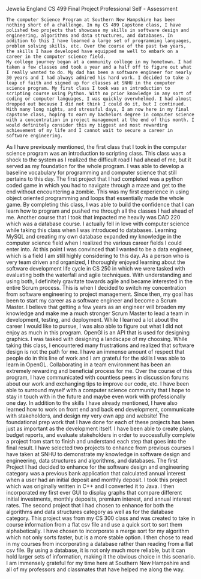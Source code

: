 Jewelia England
CS 499 Final Project Professional Self - Assessment 

	The computer Science Program at Southern New Hampshire has been nothing short of a challenge. In my CS 499 Capstone class, I have polished two projects that showcase my skills in software design and engineering, algorithms and data structures, and databases. In addition to this I have learned a large set of programming languages, problem solving skills, etc. Over the course of the past two years, the skills I have developed have equipped me well to embark on a career in the computer science field. 
	My college journey began at a community college in my hometown. I had taken a few classes and took a year and a half off to figure out what I really wanted to do. My dad has been a software engineer for nearly 30 years and I had always admired his hard work. I decided to take a leap of faith and signed up for classes at SNHU in the computer science program. My first class I took was an introduction to scripting course using Python. With no prior knowledge in any sort of coding or computer languages, I was quickly overwhelmed. I had almost dropped out because I did not think I could do it, but I continued. With many long nights, and stressful days, I am now here in my final capstone class, hoping to earn my bachelors degree in computer science with a concentration in project management at the end of this month. I would definitely consider this my biggest and most rewarding achievement of my life and I cannot wait to secure a career in software engineering. 
As I have previously mentioned, the first class that I took in the computer science program was an introduction to scripting class. This class was a shock to the system as I realized the difficult road I had ahead of me, but it served as my foundation for the whole program. I was able to develop a baseline vocabulary for programming and computer science that still pertains to this day. The first project that I had completed was a python coded game in which you had to navigate through a maze and get to the end without encountering a zombie. This was my first experience in using object oriented programming and loops that essentially made the whole game. By completing this class, I was able to build the confidence that I can learn how to program and pushed me through all the classes I had ahead of me. 
Another course that I took that impacted me heavily was DAD 220 which was a database course. I actually fell in love with computer science while taking this class when I was introduced to databases. Learning MySQL and creating my own database expanded my knowledge in the computer science field when I realized the various career fields I could enter into. At this point I was convinced that I wanted to be a data engineer, which is a field I am still highly considering to this day. 
As a person who is very team driven and organized, I thoroughly enjoyed learning about the software development life cycle in CS 250 in which we were tasked with evaluating both the waterfall and agile techniques. With understanding and using both, I definitely gravitate towards agile and became interested in the entire Scrum process. This is when I decided to switch my concentration from software engineering to project management. Since then, my goal has been to start my career as a software engineer and become a Scrum Master. I believe that getting a few years as an engineer will broaden my knowledge and make me a much stronger Scrum Master to lead a team in development, testing, and deployment. 
While I learned a lot about the career I would like to pursue, I was also able to figure out what I did not enjoy as much in this program. OpenGl is an API that is used for designing graphics. I was tasked with designing a landscape of my choosing. While taking this class, I encountered many frustrations and realized that software design is not the path for me. I have an immense amount of respect that people do in this line of work and I am grateful for the skills I was able to learn in OpenGL.
	Collaborating in a team environment has been an extremely rewarding and beneficial process for me. Over the course of this program, I have communicated with countless peers in discussion forums about our work and exchanging tips to improve our code, etc. I have been able to surround myself with a computer science community that I hope to stay in touch with in the future and maybe even work with professionally one day. 
	In addition to the skills I have already mentioned, I have also learned how to work on front end and back end development, communicate with stakeholders, and design my very own app and website! The foundational prep work that I have done for each of these projects has been just as important as the development itself. I have been able to create plans, budget reports, and evaluate stakeholders in order to successfully complete a project from start to finish and understand each step that goes into the final result. 
	I have selected two projects to enhance from previous courses I have taken at SNHU to demonstrate my knowledge in software design and engineering, data structures and algorithms, and databases. The first Project I had decided to enhance for the software design and engineering category was a previous bank application that calculated annual interest when a user had an initial deposit and monthly deposit. I took this project which was originally written in C++ and I converted it to Java. I then incorporated my first ever GUI to display graphs that compare different initial investments, monthly deposits, premium interest, and annual interest rates. 
	The second project that I had chosen to enhance for both the algorithms and data structures category as well as for the database category. This project was from my CS 300 class and was created to take in course information from a flat csv file and use a quick sort to sort them alphabetically. I have chosen to incorporate a merge sort for my algorithm which not only sorts faster, but is a more stable option. I then chose to read in my courses from incorporating a database rather than reading from a flat csv file. By using a database, it is not only much more reliable, but it can hold larger sets of information, making it the obvious choice in this scenario. 	
	I am immensely grateful for my time here at Southern New Hampshire and all of my professors and classmates that have helped me along the way. 

